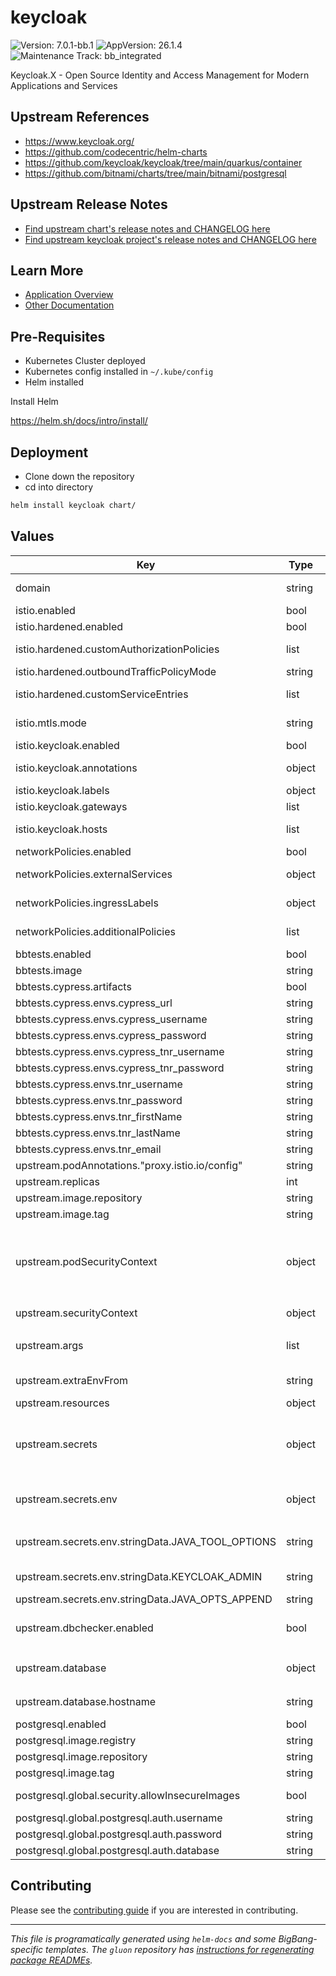 <!-- Warning: Do not manually edit this file. See notes on gluon + helm-docs at the end of this file for more information. -->
# keycloak

![Version: 7.0.1-bb.1](https://img.shields.io/badge/Version-7.0.1--bb.1-informational?style=flat-square) ![AppVersion: 26.1.4](https://img.shields.io/badge/AppVersion-26.1.4-informational?style=flat-square) ![Maintenance Track: bb_integrated](https://img.shields.io/badge/Maintenance_Track-bb_integrated-green?style=flat-square)

Keycloak.X - Open Source Identity and Access Management for Modern Applications and Services

## Upstream References

- <https://www.keycloak.org/>
- <https://github.com/codecentric/helm-charts>
- <https://github.com/keycloak/keycloak/tree/main/quarkus/container>
- <https://github.com/bitnami/charts/tree/main/bitnami/postgresql>

## Upstream Release Notes

- [Find upstream chart's release notes and CHANGELOG here](https://github.com/codecentric/helm-charts/releases)
- [Find upstream keycloak project's release notes and CHANGELOG here](https://www.keycloak.org/docs/latest/release_notes/index.html)

## Learn More

- [Application Overview](docs/overview.md)
- [Other Documentation](docs/)

## Pre-Requisites

- Kubernetes Cluster deployed
- Kubernetes config installed in `~/.kube/config`
- Helm installed

Install Helm

https://helm.sh/docs/intro/install/

## Deployment

- Clone down the repository
- cd into directory

```bash
helm install keycloak chart/
```

## Values

| Key | Type | Default | Description |
|-----|------|---------|-------------|
| domain | string | `"dev.bigbang.mil"` | The base domain for all Big Bang components. Keycloak will be available at keycloak.%domain% |
| istio.enabled | bool | `false` | Enable or disable Istio |
| istio.hardened.enabled | bool | `false` | Enable or disable istio's hardened mode |
| istio.hardened.customAuthorizationPolicies | list | `[]` | Custom authorization policies to be applied to the keycloak namespace |
| istio.hardened.outboundTrafficPolicyMode | string | `"REGISTRY_ONLY"` | Specify the Istio outbound traffic policy mode |
| istio.hardened.customServiceEntries | list | `[]` | Custom service entries to be applied to the keycloak namespace |
| istio.mtls.mode | string | `"STRICT"` | PERMISSIVE = Allow both plain text and mutual TLS traffic |
| istio.keycloak.enabled | bool | `false` | Enable or disable the istio virtual service for keycloak |
| istio.keycloak.annotations | object | `{}` | Additional annotations to be added to the istio virtual service |
| istio.keycloak.labels | object | `{}` | Additional labels to be added to the istio virtual service |
| istio.keycloak.gateways | list | `["istio-system/main"]` | Specify the istio gateways to be used for keycloak |
| istio.keycloak.hosts | list | `["keycloak.{{ .Values.domain }}"]` | Specify the hostnames from which keycloak will be accessible |
| networkPolicies.enabled | bool | `false` | Enable or disable the bundled network policies |
| networkPolicies.externalServices | object | `{}` | Configure external services that keycloak needs to access |
| networkPolicies.ingressLabels | object | `{"app":"istio-ingressgateway","istio":"ingressgateway"}` | Configures labelSelectors for network policies allowing ingress from istio gateways |
| networkPolicies.additionalPolicies | list | `[]` | Configures additional network policies beyond the ones bundled with the chart |
| bbtests.enabled | bool | `false` | Enables the Big Bang test hooks |
| bbtests.image | string | `"registry1.dso.mil/ironbank/big-bang/base:2.1.0"` |  |
| bbtests.cypress.artifacts | bool | `true` |  |
| bbtests.cypress.envs.cypress_url | string | `"http://keycloak-upstream-http.keycloak.svc.cluster.local"` |  |
| bbtests.cypress.envs.cypress_username | string | `"admin"` |  |
| bbtests.cypress.envs.cypress_password | string | `"password"` |  |
| bbtests.cypress.envs.cypress_tnr_username | string | `"cypress"` |  |
| bbtests.cypress.envs.cypress_tnr_password | string | `"tnr_w!G33ZyAt@C8"` |  |
| bbtests.cypress.envs.tnr_username | string | `"cypress"` |  |
| bbtests.cypress.envs.tnr_password | string | `"tnr_w!G33ZyAt@C8"` |  |
| bbtests.cypress.envs.tnr_firstName | string | `"Cypress"` |  |
| bbtests.cypress.envs.tnr_lastName | string | `"TNR"` |  |
| bbtests.cypress.envs.tnr_email | string | `"cypress@tnr.mil"` |  |
| upstream.podAnnotations."proxy.istio.io/config" | string | `"proxyMetadata:\n  ISTIO_META_DNS_CAPTURE: \"true\"\n"` |  |
| upstream.replicas | int | `1` |  |
| upstream.image.repository | string | `"registry1.dso.mil/ironbank/opensource/keycloak/keycloak"` | The Keycloak image repository |
| upstream.image.tag | string | `"26.1.4"` |  |
| upstream.podSecurityContext | object | `{"fsGroup":2000,"runAsGroup":2000,"runAsNonRoot":true,"runAsUser":2000}` | SecurityContext for the entire Pod. Every container running in the Pod will inherit this SecurityContext. This might be relevant when other components of the environment inject additional containers into running Pods (service meshes are the most prominent example for this) |
| upstream.securityContext | object | `{"capabilities":{"drop":["ALL"]},"runAsGroup":2000,"runAsNonRoot":true,"runAsUser":2000}` | SecurityContext for the Keycloak container |
| upstream.args | list | `["start"]` | Overrides the default args for the Keycloak container **arg: "start" needs to be set for the container to start up properly** |
| upstream.extraEnvFrom | string | `"- secretRef:\n    name: '{{ include \"keycloak.fullname\" . }}-env'\n"` | Additional environment variables for Keycloak mapped from Secret or ConfigMap |
| upstream.resources | object | `{"limits":{"memory":"1Gi"},"requests":{"cpu":"1","memory":"1Gi"}}` | Pod resource requests and limits |
| upstream.secrets | object | `{"env":{"stringData":{"JAVA_OPTS_APPEND":"-Djgroups.dns.query={{ include \"keycloak.fullname\" . }}-headless","JAVA_TOOL_OPTIONS":"-Dcom.redhat.fips=false","KC_HOSTNAME":"keycloak.{{ .Values.domain }}","KEYCLOAK_ADMIN":"admin","KEYCLOAK_ADMIN_PASSWORD":"password"}}}` | Configuration for secrets that should be created The secrets can also be independently created separate from this helm chart. for example with a gitops tool like flux with a kustomize overlay. NOTE: Secret values can be templated |
| upstream.secrets.env | object | `{"stringData":{"JAVA_OPTS_APPEND":"-Djgroups.dns.query={{ include \"keycloak.fullname\" . }}-headless","JAVA_TOOL_OPTIONS":"-Dcom.redhat.fips=false","KC_HOSTNAME":"keycloak.{{ .Values.domain }}","KEYCLOAK_ADMIN":"admin","KEYCLOAK_ADMIN_PASSWORD":"password"}}` | Environmental variables |
| upstream.secrets.env.stringData.JAVA_TOOL_OPTIONS | string | `"-Dcom.redhat.fips=false"` | https://access.redhat.com/documentation/en-us/openjdk/11/html-single/configuring_openjdk_11_on_rhel_with_fips/index |
| upstream.secrets.env.stringData.KEYCLOAK_ADMIN | string | `"admin"` | default admin credentials. Override them for production deployments |
| upstream.secrets.env.stringData.JAVA_OPTS_APPEND | string | `"-Djgroups.dns.query={{ include \"keycloak.fullname\" . }}-headless"` | https://www.keycloak.org/server/caching |
| upstream.dbchecker.enabled | bool | `false` | If `true`, the dbchecker init container is enabled; this is incompatible with Big Bang and so is disabled by default. |
| upstream.database | object | `{"database":"keycloak","existingSecret":"keycloak-postgresql","existingSecretKey":"password","hostname":"keycloak-postgresql","port":5432,"username":"keycloak","vendor":"postgres"}` | Configures the database connection; can be configured here and/or via environment variables with `upstream.secrets.env` |
| upstream.database.hostname | string | `"keycloak-postgresql"` | you will need to change the hostname to match the release name: %release-name%-postgresql |
| postgresql.enabled | bool | `true` | If `true`, the Postgresql dependency is enabled |
| postgresql.image.registry | string | `"registry1.dso.mil"` |  |
| postgresql.image.repository | string | `"ironbank/bitnami/postgres"` |  |
| postgresql.image.tag | string | `"17.4.0"` |  |
| postgresql.global.security.allowInsecureImages | bool | `true` | Allow registry1.dso.mil in lieu of the default bitnami registry |
| postgresql.global.postgresql.auth.username | string | `"keycloak"` | PostgreSQL User to create |
| postgresql.global.postgresql.auth.password | string | `"keycloak"` | PostgreSQL Password for the new user |
| postgresql.global.postgresql.auth.database | string | `"keycloak"` | PostgreSQL Database to create |

## Contributing

Please see the [contributing guide](./CONTRIBUTING.md) if you are interested in contributing.

---

_This file is programatically generated using `helm-docs` and some BigBang-specific templates. The `gluon` repository has [instructions for regenerating package READMEs](https://repo1.dso.mil/big-bang/product/packages/gluon/-/blob/master/docs/bb-package-readme.md)._

